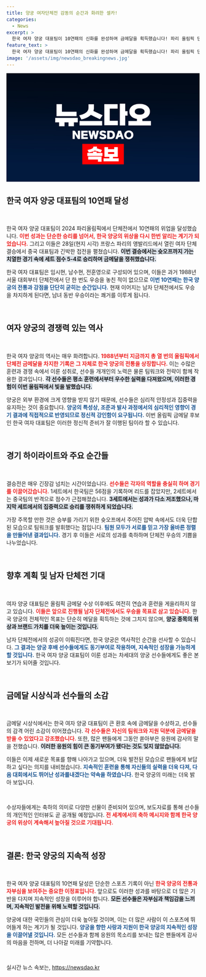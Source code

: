 ```yaml
---
title: 양궁 여자단체전 감동의 순간과 화려한 셀카!
categories:
  - News
excerpt: >
  한국 여자 양궁 대표팀이 10연패의 신화를 완성하며 금메달을 획득했습니다! 파리 올림픽 단체전에서 중국을 제치고 세트 점수 5-4로 승리, 전 세계를 놀라게 한 순간을 놓치지 마세요!
feature_text: >
  한국 여자 양궁 대표팀이 10연패의 신화를 완성하며 금메달을 획득했습니다! 파리 올림픽 단체전에서 중국을 제치고 세트 점수 5-4로 승리, 전 세계를 놀라게 한 순간을 놓치지 마세요!
image: '/assets/img/newsdao_breakingnews.jpg'
---
```


<p><img src="/assets/img/newsdao_breakingnews.jpg" alt="pcversion 속보" /></p>

<h2 data-ke-size="size26">한국 여자 양궁 대표팀의 10연패 달성</h2>

<p data-ke-size="size16">&nbsp;</p>

<p>한국 여자 양궁 대표팀이 2024 파리올림픽에서 단체전에서 10연패의 위업을 달성했습니다. <b><span style="color: #ee2323;">이번 성과는 단순한 승리를 넘어서, 한국 양궁의 위상을 다시 한번 알리는 계기가 되었습니다.</span></b> 그리고 이들은 28일(현지 시각) 프랑스 파리의 앵발리드에서 열린 여자 단체 결승에서 중국 대표팀과 긴박한 접전을 펼쳤습니다. <b><span style="background-color: #21538527;">이번 결승에서는 슛오프까지 가는 치열한 경기 속에 세트 점수 5-4로 승리하며 금메달을 쟁취했습니다.</span></b></p>

<p>한국 여자 대표팀은 임시현, 남수현, 전훈영으로 구성되어 있으며, 이들은 과거 1988년 서울 대회부터 단체전에서 단 한 번도 우승을 놓친 적이 없으므로 <b><span style="color: #1a5490;">이번 10연패는 한국 양궁의 전통과 강점을 단단히 굳히는 순간입니다.</span></b> 현재 이어지는 남자 단체전에서도 우승을 차지하게 된다면, 남녀 동반 우승이라는 쾌거를 이루게 됩니다.</p>

<p data-ke-size="size16">&nbsp;</p>

<h2 data-ke-size="size26">여자 양궁의 경쟁력 있는 역사</h2>

<p data-ke-size="size16">&nbsp;</p>

<p>한국 여자 양궁의 역사는 매우 화려합니다. <b><span style="color: #ee2323;">1988년부터 지금까지 총 열 번의 올림픽에서 단체전 금메달을 차지한 기록은 그 자체로 한국 양궁의 전통을 상징합니다.</span></b> 이는 수많은 훈련과 경쟁 속에서 이룬 성취로, 선수들 개개인의 노력은 물론 팀워크와 전략이 함께 작용한 결과입니다. <b><span style="background-color: #21538527;">각 선수들은 평소 훈련에서부터 우수한 실력을 다져왔으며, 이러한 경험이 이번 올림픽에서 빛을 발했습니다.</span></b></p>

<p>양궁은 외부 환경에 크게 영향을 받지 않기 때문에, 선수들은 심리적 안정성과 집중력을 유지하는 것이 중요합니다. <b><span style="color: #1a5490;">양궁의 특성상, 조준과 발사 과정에서의 심리적인 영향이 경기 결과에 직접적으로 반영되므로 정신적 강인함이 요구됩니다.</span></b> 이번 올림픽 금메달 후보인 한국 여자 대표팀은 이러한 정신적 준비가 잘 이행된 팀이라 할 수 있습니다.</p>

<p data-ke-size="size16">&nbsp;</p>

<h2 data-ke-size="size26">경기 하이라이트와 주요 순간들</h2>

<p data-ke-size="size16">&nbsp;</p>

<p>결승전은 매우 긴장감 넘치는 시간이었습니다. <b><span style="color: #ee2323;">선수들은 각자의 역할을 충실히 하며 경기를 이끌어갔습니다.</span></b> 1세트에서 한국팀은 56점을 기록하며 리드를 잡았지만, 2세트에서는 중국팀의 반격으로 점수가 근접해졌습니다. <b><span style="background-color: #21538527;">3세트에서는 성과가 다소 저조했으나, 마지막 세트에서의 집중력으로 승리를 쟁취하게 되었습니다.</span></b></p>

<p>가장 주목할 만한 것은 승부를 가리기 위한 슛오프에서 주어진 압박 속에서도 더욱 단합된 모습으로 팀워크를 발휘했다는 점입니다. <b><span style="color: #1a5490;">팀원 모두가 서로를 믿고 가장 올바른 정렬을 만들어낸 결과입니다.</span></b> 경기 후 이들은 서로의 성과를 축하하며 단체전 우승의 기쁨을 나누었습니다.</p>

<p data-ke-size="size16">&nbsp;</p>

<h2 data-ke-size="size26">향후 계획 및 남자 단체전 기대</h2>

<p data-ke-size="size16">&nbsp;</p>

<p>여자 양궁 대표팀은 올림픽 금메달 수상 이후에도 여전히 연습과 훈련을 게을리하지 않고 있습니다. <b><span style="color: #ee2323;">이들은 앞으로 진행될 남자 단체전에서도 우승을 목표로 삼고 있습니다.</span></b> 한국 양궁의 전체적인 목표는 단순히 메달을 획득하는 것에 그치지 않으며, <b><span style="background-color: #21538527;">양궁 종목의 위상과 브랜드 가치를 더욱 높이는 것입니다.</span></b></p>

<p>남자 단체전에서의 성공이 이뤄진다면, 한국 양궁은 역사적인 순간을 선사할 수 있습니다. <b><span style="color: #1a5490;">그 결과는 양궁 후배 선수들에게도 동기부여로 작용하며, 지속적인 성장을 가능하게 할 것입니다.</span></b> 한국 여자 양궁 대표팀이 이룬 성과는 차세대의 양궁 선수들에게도 좋은 본보기가 되어줄 것입니다.</p>

<p data-ke-size="size16">&nbsp;</p>

<h2 data-ke-size="size26">금메달 시상식과 선수들의 소감</h2>

<p data-ke-size="size16">&nbsp;</p>

<p>금메달 시상식에서는 한국 여자 양궁 대표팀이 큰 환호 속에 금메달을 수상하고, 선수들의 감격 어린 소감이 이어졌습니다. <b><span style="color: #ee2323;">각 선수들은 자신의 팀워크와 지원 덕분에 금메달을 받을 수 있었다고 강조했습니다.</span></b> 또한, 많은 팬들에게 그동안 쏟아부은 응원에 감사의 말을 전했습니다. <b><span style="background-color: #21538527;">이러한 응원의 힘이 큰 동기부여가 됐다는 것도 잊지 않았습니다.</span></b></p>

<p>이들은 이제 새로운 목표를 향해 나아가고 있으며, 더욱 발전된 모습으로 팬들에게 보답하고 싶다는 의지를 내비쳤습니다. <b><span style="color: #1a5490;">지속적인 훈련을 통해 자신들의 실력을 더욱 다져, 다음 대회에서도 뛰어난 성과를내겠다는 약속을 하였습니다.</span></b> 한국 양궁의 미래는 더욱 밝아 보입니다.</p>

<p data-ke-size="size16">&nbsp;</p>

<p>수상자들에게는 축하의 의미로 다양한 선물이 준비되어 있으며, 보도자료를 통해 선수들의 개인적인 인터뷰도 곧 공개될 예정입니다. <b><span style="color: #ee2323;">전 세계에서의 축하 메시지와 함께 한국 양궁의 위상이 계속해서 높아질 것으로 기대됩니다.</span></b></p>

<p data-ke-size="size16">&nbsp;</p>

<h2 data-ke-size="size26">결론: 한국 양궁의 지속적 성장</h2>

<p data-ke-size="size16">&nbsp;</p>

<p>한국 여자 양궁 대표팀의 10연패 달성은 단순한 스포츠 기록이 아닌 <b><span style="color: #ee2323;">한국 양궁의 전통과 자부심을 보여주는 중요한 이정표입니다.</span></b> 앞으로도 이러한 성과를 바탕으로 더 많은 기반을 다지며 지속적인 성장을 이루어야 합니다. <b><span style="background-color: #21538527;">모든 선수들은 자부심과 책임감을 느끼며, 지속적인 발전을 위해 노력할 것입니다.</span></b></p>

<p>양궁에 대한 국민들의 관심이 더욱 높아질 것이며, 이는 더 많은 사람이 이 스포츠에 뛰어들게 하는 계기가 될 것입니다. <b><span style="color: #1a5490;">양궁을 향한 사랑과 지원이 한국 양궁의 지속적인 성장을 이끌어낼 것입니다.</span></b> 모든 선수들과 함께 응원의 목소리를 보내는 많은 팬들에게 감사의 마음을 전하며, 더 나아갈 미래를 기약합니다.</p>

<p data-ke-size="size16">&nbsp;</p>
실시간 뉴스 속보는, <a href="https://newsdao.kr" rel="dofollow">https://newsdao.kr</a>


